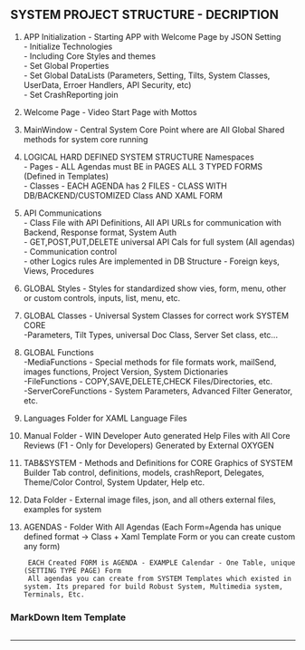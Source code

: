 ## SYSTEM PROJECT STRUCTURE - DECRIPTION
1. APP Initialization
		- Starting APP with Welcome Page by JSON Setting  
		- Initialize Technologies  
		- Including Core Styles and themes  
		- Set Global Properties  
		- Set Global DataLists  (Parameters, Setting, Tilts, System Classes, UserData, Erroer Handlers, API Security, etc)  
		- Set CrashReporting join
		
1. Welcome Page - Video Start Page with Mottos
	
1. MainWindow - Central System Core Point where are All Global Shared methods for system core running

1. LOGICAL HARD DEFINED SYSTEM STRUCTURE 
	   Namespaces  
			- Pages - ALL Agendas must BE in PAGES ALL 3 TYPED FORMS (Defined in Templates)  
			- Classes - EACH AGENDA has 2 FILES - CLASS WITH DB/BACKEND/CUSTOMIZED Class AND XAML FORM

			
1. API Communications  
        - Class File with API Definitions, All API URLs for communication with Backend, Response format, System Auth  
		- GET,POST,PUT,DELETE universal API Cals for full system (All agendas) - Communication control  
		- other Logics rules Are implemented in DB Structure  - Foreign keys, Views, Procedures


1. GLOBAL Styles - Styles for standardized show vies, form, menu, other or custom controls, inputs, list, menu, etc.


1. GLOBAL Classes - Universal System Classes for correct work SYSTEM CORE  
    -Parameters, Tilt Types, universal Doc Class, Server Set class, etc...
	   

1. GLOBAL Functions  
	   -MediaFunctions  - Special methods for file formats work, mailSend, images functions, Project Version, System Dictionaries  
	   -FileFunctions   - COPY,SAVE,DELETE,CHECK Files/Directories, etc.  
	   -ServerCoreFunctions - System Parameters, Advanced Filter Generator, etc.


1. Languages Folder for XAML Language Files
	   
	   
1. Manual Folder - WIN Developer Auto generated Help Files with All Core Reviews (F1 - Only for Developers)
	   Generated by External OXYGEN

1. TAB&SYSTEM - Methods and Definitions for CORE Graphics of SYSTEM Builder
	   Tab control, definitions, models, crashReport, Delegates, Theme/Color Control, System Updater, Help  etc.

1. Data Folder - External image files, json, and all others external files, examples for system

1. AGENDAS - Folder With All Agendas (Each Form=Agenda has unique defined format -> Class + Xaml Template Form or you can create custom any form)

        EACH Created FORM is AGENDA - EXAMPLE Calendar - One Table, unique (SETTING TYPE PAGE) Form
		All agendas you can create from SYSTEM Templates which existed in system. Its prepared for build Robust System, Multimedia system, Terminals, Etc.


### MarkDown Item Template  
```cs

```

---



